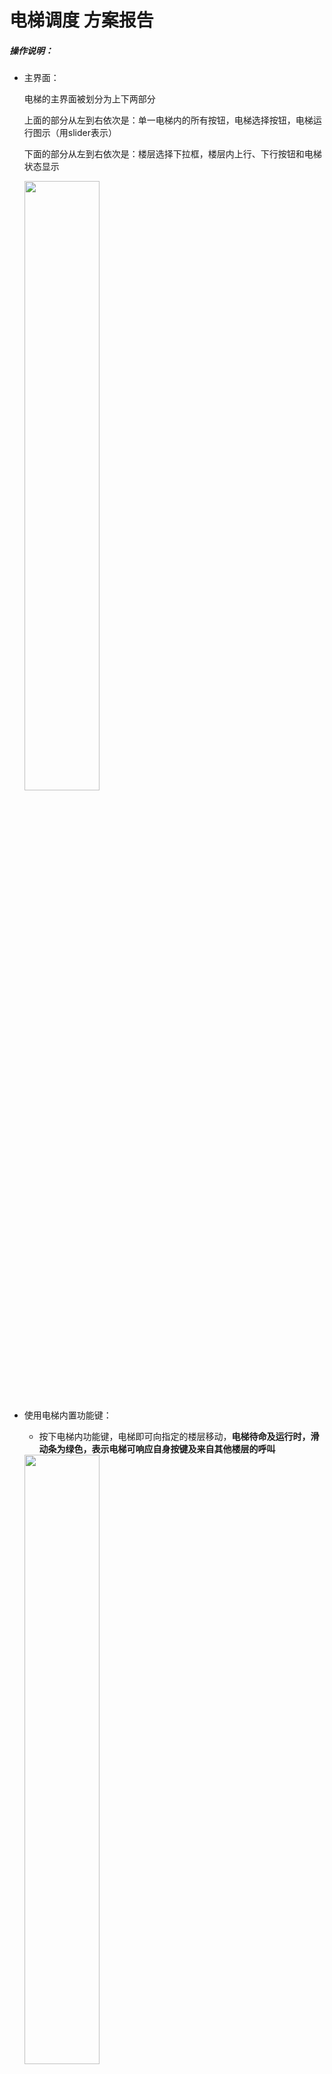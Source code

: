 # 电梯调度    方案报告


##### 操作说明： 

- 主界面：

  电梯的主界面被划分为上下两部分

  上面的部分从左到右依次是：单一电梯内的所有按钮，电梯选择按钮，电梯运行图示（用slider表示）

  下面的部分从左到右依次是：楼层选择下拉框，楼层内上行、下行按钮和电梯状态显示

  <img src="./1.png"  width="50%" align=center />

- 使用电梯内置功能键：

  - 按下电梯内功能键，电梯即可向指定的楼层移动，**电梯待命及运行时，滑动条为绿色，表示电梯可响应自身按键及来自其他楼层的呼叫**

  <img src="./2.png"  width="50%" align=center />

  - 当电梯到达某一目标楼层时，**电梯图示滑动条变为灰色，表示电梯被锁定，正在上下客**

  <img src="./3.png"  width="50%" align=center />

  - 点击不同电梯即可切换当前操纵的电梯，图示切换到了elevator 3

  <img src="./4.png"  width="50%" align=center />

- 使用楼层功能按键

  - 通过current floor下拉框，选择当前所在楼层，图示选择了16楼，并按动下行按钮呼叫向下的电梯，当一个按钮被点亮时，所有对应按钮都被点亮

  <img src="./5.png"  width="50%" align=center />

  - 当电梯到达目标楼层时，按钮熄灭

  <img src="./6.png"  width="50%" align=center />



##### 本电梯共有四个状态，分别是：

| 状态         | 描述                                                         |
| ------------ | ------------------------------------------------------------ |
| 上升状态     | 电梯上行移动中                                               |
| 下降状态     | 电梯下行移动中                                               |
| 停止锁定状态 | 电梯到达某楼层，开门上下课，位置锁定，不响应任何移动请求     |
| 就绪待命状态 | 电梯停留在某个楼层待命，可响应来自其他楼层的移动请求或来自本楼层的请求 |

其状态转移图如下所示：

<img src="./7.png"  width="60%" align=center />

##### 调度系统可接受的事件如下：

- 来自电梯自身的事件

  | 事件           | 描述                     |
  | -------------- | ------------------------ |
  | 楼层按钮被按下 | 要求该电梯前往特定的楼层 |

  > 调度算法：
  >
  > - 当电梯处于待命状态时，优先响应被首先按下的按钮所指示的目标楼层
  >
  > - 当电梯处于上行状态时，响应顺序为：
  >
  >   比当前楼层高的最近的目标楼层  >  比当前楼层高的其他楼层  >  比当前楼层低的最近的目标楼层  >  比当前楼层低的其他楼层
  >
  > - 当电梯处于下行状态时，响应顺序为：
  >
  >   比当前楼层低的最近的目标楼层  >  比当前楼层低的其他楼层  >  比当前楼层高的最近的目标楼层  >  比当前楼层高的其他楼层
  >
  > 当电梯运行过程中，可按动多个楼层按钮，电梯会自动将目标楼层按照以上原则加入任务列表

- 来自各楼层的事件

  | 操作                 | 描述                                                   |
  | -------------------- | ------------------------------------------------------ |
  | 某楼层上行按钮被按下 | 要求某一部合适的电梯前往某固定楼层，且从该楼层出发上行 |
  | 某楼层下行按钮被按下 | 要求某一部合适的电梯前往某固定楼层，且从该楼层出发下行 |

  > 调度算法：
  >
  > - 当所有电梯均处于待命状态时，指派距离当前楼层最近的电梯前往
  >
  > - 当有电梯正在运行中时：
  >
  >   | 按下按钮 | 电梯状态                         | 调度                                                         |
  >   | -------- | -------------------------------- | ------------------------------------------------------------ |
  >   | 上行     | 存在正在上行且低于当前楼层的电梯 | 指派距离当前楼层最近的上行中的电梯                           |
  >   | 上行     | 无正在上行且低于当前楼层的电梯   | 从下行状态和静止待命状态的电梯中，指派距离当前电梯最近的电梯 |
  >   | 下行     | 存在正在下行且高于当前楼层的电梯 | 指派距离当前楼层最近的下行中的电梯                           |
  >   | 下行     | 无正在下行且高于当前楼层的电梯   | 从上行状态和静止待命状态的电梯中，指派距离当前电梯最近的电梯 |



## 各状态的转换条件

##### 0.	电梯启动到就绪待命状态

启动五个单独的电梯线程，与GUI线程之间通过五个独立的且线程安全的 `BlockingQueue` 进行通讯，向每个按钮绑定按下后的回调函数，初始化电梯状态为 `REST(就绪待命)`。

##### 1.1 	就绪待命状态到运行状态

当电梯处于待命状态时，既可以响应来自电梯内部按钮的请求也可以响应来自楼层调度的请求。收到需要前往的楼层时，把目标楼层加入TreeSet，避免楼层按钮被多次按动，遍历TreeSet得到有序任务表，根据目标楼层是否高于当前楼层，选择把电梯状态设置为`UP(上升状态)` 或`DOWN(下降状态)`，并

##### 1.2  上升状态到下降状态

当电梯处于上升状态，且任务列表中无高于电梯目前所在楼层的目标楼层时，电梯状态切换为`DOWN`，同时选择任务列表里离当前楼层最近的一层前往。

##### 1.3 	下降状态到上升状态

当电梯处于下降状态，且任务列表中无低于电梯目前所在楼层的目标楼层时，电梯状态切换为UP，同时选择任务列表里离当前楼层最近的一层前往。

##### 2.1	运行状态到停止锁定状态

当电梯到达一个目标楼层时，从任务列表里取出该楼层的目标信息，同时熄灭该楼层的指示灯，将楼层状态显示器上的状态设置为停止，将表示电梯运行图示的滑动条设置为灰色，表示目前锁定运行，开门上下客，电梯线程休眠2秒。

##### 2.2	从停止锁定状态到运行状态

当电梯上下客后，遍历TreeSet得到有序任务表，根据以下原则选择下一个前往的楼层：

- 当电梯自身处于`REST`状态时

  电梯选择有序任务表中离目前电梯所在楼层最近的一层前往。

- 当电梯自身处于`UP`状态时

  电梯选择有序任务列表中高于目前电梯所在楼层且最近的一层前往。

- 当电梯自身处于`DOWN`状态时

  电梯选择有序任务列表中低于目前电梯所在楼层且最近的一层前往。

##### 3.1  从停止锁定状态到就绪待命状态

当电梯上下客结束且任务列表为空时，电梯切换为`REST`状态，将电梯运行图示的滑动条设置为表示可用的绿色，表示待命

##### 3.2	从就绪待命到停止锁定状态

当电梯当前所在楼层按钮被按动时，熄灭该楼层的指示灯，将楼层状态显示器上的状态设置为停止，将表示电梯运行图示的滑动条设置为灰色，表示目前锁定运行，开门上下客，电梯线程休眠2秒。

